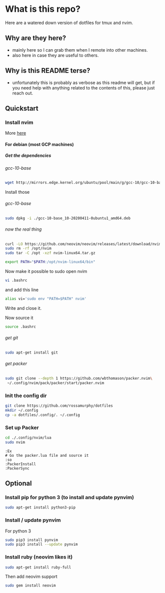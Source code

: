 # What is this repo?
Here are a watered down version of dotfiles for tmux and nvim.

## Why are they here?
- mainly here so I can grab them when I remote into other machines.
- also here in case they are useful to others.

## Why is this README terse?
- unfortunately this is probably as verbose as this readme will get, but if you need help with anything related to the contents of this, please just reach out.

## Quickstart 

### Install nvim 
More [here](https://github.com/neovim/neovim/blob/master/INSTALL.md)

#### For debian (most GCP machines)

##### Get the dependencies

###### gcc-10-base
```bash
wget http://mirrors.edge.kernel.org/ubuntu/pool/main/g/gcc-10/gcc-10-base_10-20200411-0ubuntu1_amd64.deb
```

Install those
###### gcc-10-base
```bash
sudo dpkg -i ./gcc-10-base_10-20200411-0ubuntu1_amd64.deb
```

###### now the real thing
```bash
curl -LO https://github.com/neovim/neovim/releases/latest/download/nvim-linux64.tar.gz
sudo rm -rf /opt/nvim
sudo tar -C /opt -xzf nvim-linux64.tar.gz
```

```bash
export PATH="$PATH:/opt/nvim-linux64/bin"
```

Now make it possible to sudo open nvim

```bash
vi .bashrc
```

and add this line
```bash
alias vi='sudo env "PATH=$PATH" nvim'
```
Write and close it.

Now source it

```bash
source .bashrc
```

###### get git 
```bash
sudo apt-get install git
```

######  get packer
```bash
sudo git clone --depth 1 https://github.com/wbthomason/packer.nvim\
 ~/.config/nvim/pack/packer/start/packer.nvim
```


### Init the config dir

```bash
git clone https://github.com/rossamurphy/dotfiles 
mkdir ~/.config
cp -a dotfiles/.config/. ~/.config
```

### Set up Packer
```bash
cd ./.config/nvim/lua
sudo nvim
```

```vim
:Ex
# Go the packer.lua file and source it
:so
:PackerInstall
:PackerSync
```


## Optional

### Install pip for python 3 (to install and update pynvim)
```bash
sudo apt-get install python3-pip
```

### Install / update pynvim

For python 3
```bash
sudo pip3 install pynvim
sudo pip3 install --update pynvim
```



### Install ruby (neovim likes it)

```bash
sudo apt-get install ruby-full
```

Then add neovim support

```bash
sudo gem install neovim
```



